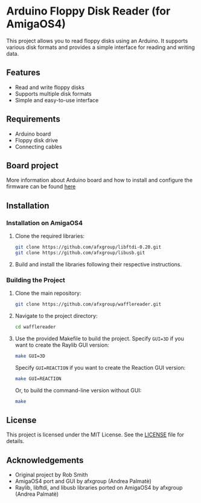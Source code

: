 # Arduino Floppy Disk Reader (for AmigaOS4)

This project allows you to read floppy disks using an Arduino. It supports various disk formats and provides a simple interface for reading and writing data.

## Features

- Read and write floppy disks
- Supports multiple disk formats
- Simple and easy-to-use interface

## Requirements

- Arduino board
- Floppy disk drive
- Connecting cables

## Board project

More information about Arduino board and how to install and configure the firmware can be found [here](https://github.com/RobSmithDev/ArduinoFloppyDiskReader)

## Installation

### Installation on AmigaOS4

1. Clone the required libraries:
    ```sh
    git clone https://github.com/afxgroup/libftdi-0.20.git
    git clone https://github.com/afxgroup/libusb.git
    ```
2. Build and install the libraries following their respective instructions.

### Building the Project

1. Clone the main repository:
    ```sh
    git clone https://github.com/afxgroup/wafflereader.git
    ```
2. Navigate to the project directory:
    ```sh
    cd wafflereader
    ```
3. Use the provided Makefile to build the project. Specify `GUI=3D` if you want to create the Raylib GUI version:
    ```sh
    make GUI=3D
    ```  
    
    Specify `GUI=REACTION` if you want to create the Reaction GUI version:
    ```sh
    make GUI=REACTION 
    ```  

    Or, to build the command-line version without GUI:
    ```sh
    make
    ```

## License

This project is licensed under the MIT License. See the [LICENSE](LICENSE) file for details.

## Acknowledgements

- Original project by Rob Smith
- AmigaOS4 port and GUI by afxgroup (Andrea Palmatè)
- Raylib, libftdi, and libusb libraries ported on AmigaOS4 by afxgroup (Andrea Palmatè)
